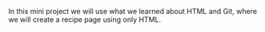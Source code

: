 In this mini project we will use what we learned about HTML and Git, where we will create a recipe page using only HTML.

